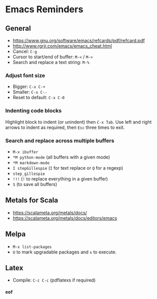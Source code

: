 # Emacs Reminders

## General

* https://www.gnu.org/software/emacs/refcards/pdf/refcard.pdf
* http://www.rgrjr.com/emacs/emacs_cheat.html
* Cancel: `C-g`
* Cursor to start/end of buffer: `M-<` / `M->`
* Search and replace a text string: `M-%`

### Adjust font size

* Bigger: `C-x C-+`
* Smaller: `C-x C--`
* Reset to default: `C-x C-0`

### Indenting code blocks

Highlight block to indent (or unindent) then `C-x Tab`. Use left and right arrows to indent as required, then `Esc` three times to exit.

### Search and replace across multiple buffers

* `M-x ibuffer`
* `*M python-mode` (all buffers with a given mode)
* `*M markdown-mode`
* `I stepGillespie` (`I` for text replace or `Q` for a regexp)
* `step_gillespie`
* `!!!` (`!` to replace everything in a given buffer)
* `S` (to save all buffers)

## Metals for Scala

* https://scalameta.org/metals/docs/
* https://scalameta.org/metals/docs/editors/emacs

## Melpa

* `M-x list-packages`
* `U` to mark upgradable packages and `x` to execute.

## Latex

* Compile: `C-c C-c` (pdflatexs if required)



#### eof

